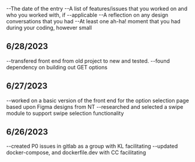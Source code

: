 --The date of the entry
--A list of features/issues that you worked on and who you worked with, if --applicable
--A reflection on any design conversations that you had
--At least one ah-ha! moment that you had during your coding, however small

## 6/28/2023

--transfered front end from old project to new and tested.
--found dependency on building out GET options

## 6/27/2023

--worked on a basic version of the front end for the option selection page based upon Figma designs from NT
--researched and selected a swipe module to support swipe selection functionality

## 6/26/2023

--created P0 issues in gitlab as a group with KL facilitating
--updated docker-compose, and dockerfile.dev with CC facilitating
